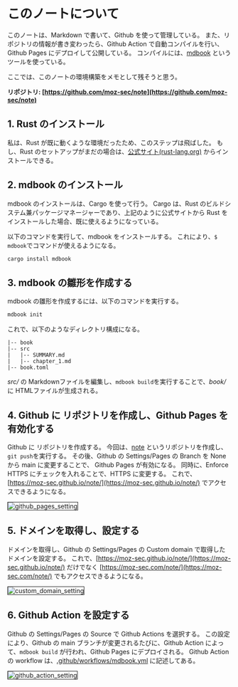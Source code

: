 # このノートについて

このノートは、Markdown で書いて、Github を使って管理している。
また、リポジトリの情報が書き変わったら、Github Action で自動コンパイルを行い、Github Pages にデプロイして公開している。
コンパイルには、[mdbook](https://github.com/rust-lang/mdBook) というツールを使っている。

ここでは、このノートの環境構築をメモとして残そうと思う。

**リポジトリ: [https://github.com/moz-sec/note](https://github.com/moz-sec/note)**

## 1. Rust のインストール

私は、Rust が既に動くような環境だったため、このステップは飛ばした。
もし、Rust のセットアップがまだの場合は、[公式サイト(rust-lang.org)](https://www.rust-lang.org/tools/install) からインストールできる。

## 2. mdbook のインストール

mdbook のインストールは、Cargo を使って行う。
Cargo は、Rust のビルドシステム兼パッケージマネージャーであり、上記のように公式サイトから Rust をインストールした場合、既に使えるようになっている。

以下のコマンドを実行して、mdbook をインストールする。
これにより、```$ mdbook```でコマンドが使えるようになる。

```bash
cargo install mdbook
```

## 3. mdbook の雛形を作成する

mdbook の雛形を作成するには、以下のコマンドを実行する。

```bash
mdbook init
```

これで、以下のようなディレクトリ構成になる。

```text
|-- book
|-- src
|   |-- SUMMARY.md
|   |-- chapter_1.md
|-- book.toml
```

*src/* の Markdownファイルを編集し、`mdbook build`を実行することで、*book/* に HTMLファイルが生成される。

## 4. Github に リポジトリを作成し、Github Pages を有効化する

Github に リポジトリを作成する。
今回は、[note](https://github.com/moz-sec/note) というリポジトリを作成し、`git push`を実行する。
その後、Github の Settings/Pages の Branch を None から main に変更することで、 Github Pages が有効になる。
同時に、Enforce HTTPS にチェックを入れることで、HTTPS に変更する。
これで、[https://moz-sec.github.io/note/](https://moz-sec.github.io/note/) でアクセスできるようになる。

<img alt="github_pages_setting" src="image/about_this_pages/github_pages_setting.png" border="1">

## 5. ドメインを取得し、設定する

ドメインを取得し、Github の Settings/Pages の Custom domain で取得したドメインを設定する。
これで、[https://moz-sec.github.io/note/](https://moz-sec.github.io/note/) だけでなく [https://moz-sec.com/note/](https://moz-sec.com/note/) でもアクセスできるようになる。

<img alt="custom_domain_setting" src="image/about_this_pages/custom_domain_setting.png" border="1">

## 6. Github Action を設定する

Github の Settings/Pages の Source で Github Actions を選択する。
この設定により、Github の main ブランチが変更されるたびに、Github Action によって、`mdbook build` が行われ、Github Pages にデプロイされる。
Github Action の workflow は、[.github/workflows/mdbook.yml](https://github.com/moz-sec/note/blob/main/.github/workflows/mdbook.yml) に記述してある。

<img alt="github_action_setting" src="image/about_this_pages/github_action_setting.png" border="1">
